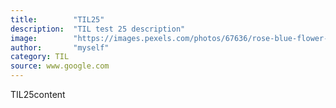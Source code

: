 ```yaml
---
title:        "TIL25"
description:  "TIL test 25 description"
image:        "https://images.pexels.com/photos/67636/rose-blue-flower-rose-blooms-67636.jpeg?auto=compress&cs=tinysrgb&dpr=1&w=500"
author:       "myself"
category: TIL
source: www.google.com
---
```



<p>
TIL25content
</p>
